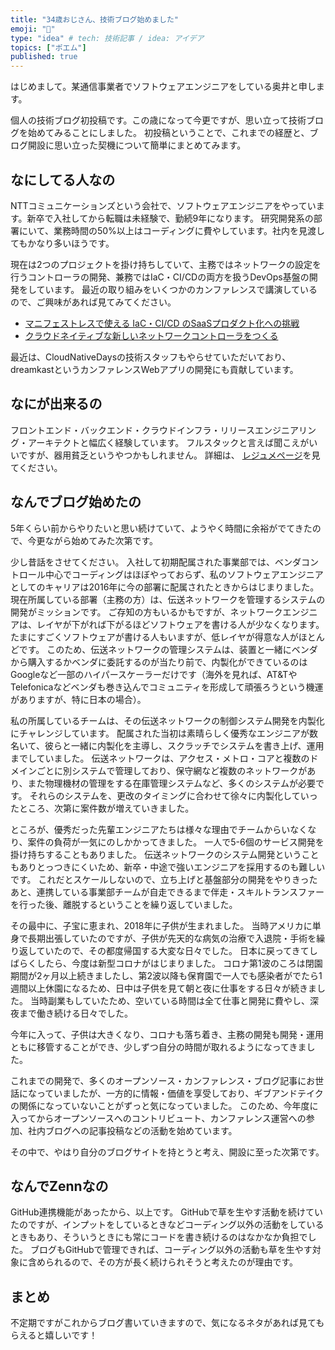```yaml
---
title: "34歳おじさん、技術ブログ始めました"
emoji: "👋"
type: "idea" # tech: 技術記事 / idea: アイデア
topics: ["ポエム"]
published: true
---
```


はじめまして。某通信事業者でソフトウェアエンジニアをしている奥井と申します。

個人の技術ブログ初投稿です。この歳になって今更ですが、思い立って技術ブログを始めてみることにしました。 初投稿ということで、これまでの経歴と、ブログ開設に思い立った契機について簡単にまとめてみます。


## なにしてる人なの

NTTコミュニケーションズという会社で、ソフトウェアエンジニアをやっています。新卒で入社してから転職は未経験で、勤続9年になります。
研究開発系の部署にいて、業務時間の50%以上はコーディングに費やしています。社内を見渡してもかなり多いほうです。

現在は2つのプロジェクトを掛け持ちしていて、主務ではネットワークの設定を行うコントローラの開発、兼務ではIaC・CI/CDの両方を扱うDevOps基盤の開発をしています。
最近の取り組みをいくつかのカンファレンスで講演しているので、ご興味があれば見てみてください。

- [マニフェストレスで使える IaC・CI/CD のSaaSプロダクト化への挑戦](https://speakerdeck.com/hrk091/cd-nosaaspurodakutohua-henotiao-zhan)
- [クラウドネイティブな新しいネットワークコントローラをつくる](https://speakerdeck.com/hrk091/kuraudoneiteibunaxin-siinetutowakukontororawotukuru)

最近は、CloudNativeDaysの技術スタッフもやらせていただいており、dreamkastというカンファレンスWebアプリの開発にも貢献しています。


## なにが出来るの

フロントエンド・バックエンド・クラウドインフラ・リリースエンジニアリング・アーキテクトと幅広く経験しています。 フルスタックと言えば聞こえがいいですが、器用貧乏というやつかもしれません。
詳細は、 [レジュメページ](https://hrk091.dev)を見てください。


## なんでブログ始めたの

5年くらい前からやりたいと思い続けていて、ようやく時間に余裕がでてきたので、今更ながら始めてみた次第です。

少し昔話をさせてください。
入社して初期配属された事業部では、ベンダコントロール中心でコーディングはほぼやっておらず、私のソフトウェアエンジニアとしてのキャリアは2016年に今の部署に配属されたときからはじまりました。
現在所属している部署（主務の方）は、伝送ネットワークを管理するシステムの開発がミッションです。
ご存知の方もいるかもですが、ネットワークエンジニアは、レイヤが下がれば下がるほどソフトウェアを書ける人が少なくなります。たまにすごくソフトウェアが書ける人もいますが、低レイヤが得意な人がほとんどです。
このため、伝送ネットワークの管理システムは、装置と一緒にベンダから購入するかベンダに委託するのが当たり前で、内製化ができているのはGoogleなど一部のハイパースケーラーだけです（海外を見れば、AT&TやTelefonicaなどベンダも巻き込んでコミュニティを形成して頑張ろうという機運がありますが、特に日本の場合）。

私の所属しているチームは、その伝送ネットワークの制御システム開発を内製化にチャレンジしています。 配属された当初は素晴らしく優秀なエンジニアが数名いて、彼らと一緒に内製化を主導し、スクラッチでシステムを書き上げ、運用までしていました。
伝送ネットワークは、アクセス・メトロ・コアと複数のドメインごとに別システムで管理しており、保守網など複数のネットワークがあり、また物理機材の管理をする在庫管理システムなど、多くのシステムが必要です。
それらのシステムを、更改のタイミングに合わせて徐々に内製化していったところ、次第に案件数が増えていきました。

ところが、優秀だった先輩エンジニアたちは様々な理由でチームからいなくなり、案件の負荷が一気にのしかかってきました。 一人で5-6個のサービス開発を掛け持ちすることもありました。
伝送ネットワークのシステム開発ということもありとっつきにくいため、新卒・中途で強いエンジニアを採用するのも難しいです。
これだとスケールしないので、立ち上げと基盤部分の開発をやりきったあと、連携している事業部チームが自走できるまで伴走・スキルトランスファーを行った後、離脱するということを繰り返していました。

その最中に、子宝に恵まれ、2018年に子供が生まれました。
当時アメリカに単身で長期出張していたのですが、子供が先天的な病気の治療で入退院・手術を繰り返していたので、その都度帰国する大変な日々でした。
日本に戻ってきてしばらくしたら、今度は新型コロナがはじまりました。
コロナ第1波のころは閉園期間が2ヶ月以上続きましたし、第2波以降も保育園で一人でも感染者がでたら1週間以上休園になるため、日中は子供を見て朝と夜に仕事をする日々が続きました。
当時副業もしていたため、空いている時間は全て仕事と開発に費やし、深夜まで働き続ける日々でした。

今年に入って、子供は大きくなり、コロナも落ち着き、主務の開発も開発・運用ともに移管することができ、少しずつ自分の時間が取れるようになってきました。

これまでの開発で、多くのオープンソース・カンファレンス・ブログ記事にお世話になっていましたが、一方的に情報・価値を享受しており、ギブアンドテイクの関係になっていないことがずっと気になっていました。
このため、今年度に入ってからオープンソースへのコントリビュート、カンファレンス運営への参加、社内ブログへの記事投稿などの活動を始めています。

その中で、やはり自分のブログサイトを持とうと考え、開設に至った次第です。


## なんでZennなの

GitHub連携機能があったから、以上です。
GitHubで草を生やす活動を続けていたのですが、インプットをしているときなどコーディング以外の活動をしているときもあり、そういうときにも常にコードを書き続けるのはなかなか負担でした。
ブログもGitHubで管理できれば、コーディング以外の活動も草を生やす対象に含められるので、その方が長く続けられそうと考えたのが理由です。


## まとめ

不定期ですがこれからブログ書いていきますので、気になるネタがあれば見てもらえると嬉しいです！
